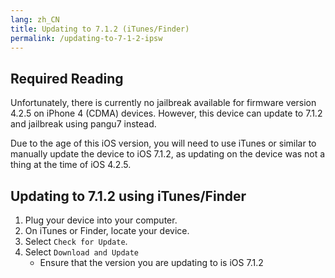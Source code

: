 ```yaml
---
lang: zh_CN
title: Updating to 7.1.2 (iTunes/Finder)
permalink: /updating-to-7-1-2-ipsw
---
```


## Required Reading

Unfortunately, there is currently no jailbreak available for firmware version 4.2.5 on iPhone 4 (CDMA) devices. However, this device can update to 7.1.2 and jailbreak using pangu7 instead.

Due to the age of this iOS version, you will need to use iTunes or similar to manually update the device to iOS 7.1.2, as updating on the device was not a thing at the time of iOS 4.2.5.

## Updating to 7.1.2 using iTunes/Finder

1. Plug your device into your computer.
1. On iTunes or Finder, locate your device.
1. Select `Check for Update`.
1. Select `Download and Update`
    - Ensure that the version you are updating to is iOS 7.1.2